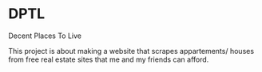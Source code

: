 # DPTL
Decent Places To Live

This project is about making a website that scrapes appartements/ houses from free real estate sites that me and my friends can afford.
